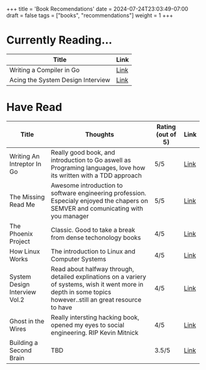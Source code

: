 +++
title = 'Book Recomendations'
date = 2024-07-24T23:03:49-07:00
draft = false
tags = ["books", "recommendations"]
weight = 1
+++

# Currently Reading...
| Title | Link |
| --- | --- | 
| Writing a Compiler in Go | [Link](https://compilerbook.com/)
| Acing the System Design Interview | [Link](https://www.manning.com/books/acing-the-system-design-interview)

# Have Read
| Title | Thoughts | Rating (out of 5) | Link | 
| --- | --- | --- | --- |
| Writing An Intreptor In Go | Really good book, and introduction to Go aswell as Programing languages, love how its written with a TDD approach | 5/5 | [Link](https://interpreterbook.com) |
| The Missing Read Me | Awesome introduction to software engineering profession. Especialy enjoyed the chapers on SEMVER and comunicating with you manager | 5/5 | [Link](https://www.amazon.com/Missing-README-Guide-Software-Engineer/dp/1718501838)|
| The Phoenix Project | Classic. Good to take a break from dense techonology books | 4/5 | [Link](https://itrevolution.com/product/the-phoenix-project/)|
| How Linux Works | The introduction to Linux and Computer Systems | 4/5 | [Link](https://www.amazon.com/How-Linux-Works-Brian-Ward/dp/1718500408/ref=sr_1_10?crid=3OD4WM6RTQPL&dib=eyJ2IjoiMSJ9.2jmTBDwZ52ZNQcA27VaPw7rA9mjO5beMiwHo4N9JA-p7Tq-MpftGigHLIvyysCk6zdT_0jJn0gjf1GLRULg_Ri_Qk4iVLt4Ht7pQEdtiAQ1pHdvCT7cnhq3kg4Tgnqyy9U-rAXmMSiepOPGeUSPxm0NSRbWAtQiDG7LeZsq_JUb0nmEmcdf02bmofbExLWAWdM8rYDYZ41uzKjSvRM4nYLj37LgEqFOfnlZX98mpWbY.CLk_6U43kRITLzpd_uRKzQzpKwc38zF-p3ubj1x9grk&dib_tag=se&keywords=intro+to+linux&qid=1721888828&s=books&sprefix=intro+to+linux%2Cstripbooks%2C137&sr=1-10) | 
| System Design Interview Vol.2 | Read about halfway through, detailed explinations on a variery of systems, wish it went more in depth in some topics however..still an great resource to have | 4/5 | [Link](https://www.amazon.com/System-Design-Interview-Insiders-Guide/dp/1736049119/ref=sr_1_2_sspa?crid=WFS6GEIPWGMU&dib=eyJ2IjoiMSJ9.CZwZ7txhICEtME2JuLCqj9Bkde4opffmKt_uE1rHfEIuU3pvlwtooDoI4dbsE_L6z7WRjHA16oRp6OhS9-KbfXXBwqKhiMoLkK4N4gjOeRmrs7eOo4U5tT_gTxeP0GZJKsqjRQe_l_BtB_bf9A7FRiBIDXg2pvXINXyDcVnpPTbhOsvn7qFdXBzCNUj_eRgOm4cTw9R0E2JqdNpAw115Yq9YA8-w25oEnIpmC1Iampw.DIQ9p-wmO6KCGKPJ3dsxOSkasmaYnJwa8HTw4F-U2P8&dib_tag=se&keywords=system+design+interview&qid=1721888794&s=books&sprefix=System+Des%2Cstripbooks%2C143&sr=1-2-spons&sp_csd=d2lkZ2V0TmFtZT1zcF9hdGY&psc=1) | 
| Ghost in the Wires | Really intersting hacking book, opened my eyes to social engineering. RIP Kevin Mitnick| 4/5 | [Link](https://www.amazon.com/Ghost-Wires-Adventures-Worlds-Wanted/dp/0316037729) |
| Building a Second Brain | TBD  | 3.5/5 | [Link](https://www.goodreads.com/book/show/44192223-building-a-second-brain) |

